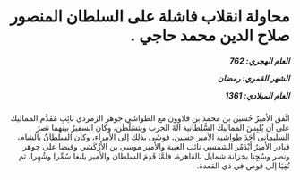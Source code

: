 <h1 dir="rtl">محاولة انقلاب فاشلة على السلطان المنصور صلاح الدين محمد حاجي .</h1>

<h5 dir="rtl">العام الهجري:  762

الشهر القمري: رمضان

العام الميلادي: 1361</h5>

<p dir="rtl">اتَّفَق الأميرُ حُسين بن محمد بن قلاوون مع الطواشي جوهر الزمردي نائِبِ مُقَدَّم المماليك على أن يُلبِسَ المماليكَ السُّلطانية آلةَ الحرب ويتسَلْطَن، وكان السفيرُ بينهما نصرَ السليماني أحَدَ طواشية الأمير حسين، فوشَى بذلك إلى الأمراء، وكان السلطانُ بالشام، فبادر الأميرُ أَيْدَمُر الشمسي نائب الغيبة والأمير موسى بن الأزْكَشي وقبضا على جوهر ونصر وسُجِنا بخزانة شمايل بالقاهرة، فلمَّا قَدِمَ السلطان والأمير يلبغا سُمِّرا وشُهِرا، ثم نُفِيَا إلى قوص في ذي القعدة.</p></br>
